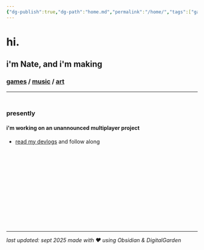 ```yaml
---
{"dg-publish":true,"dg-path":"home.md","permalink":"/home/","tags":["gardenEntry"],"dgHomeLink":true,"dgShowBacklinks":true,"dgShowFileTree":true,"dgEnableSearch":true,"dgShowToc":true,"dgLinkPreview":true,"dgShowTags":true,"noteIcon":""}
---
```


# hi. 
## i'm Nate, and i'm making 
### <a href="https://www.nullnxte.com/projects/games" target="_self">games</a>  /  <a href="https://www.nullnxte.com/projects/music" target="_self">music</a>  /  <a href="https://www.nullnxte.com/projects/art" target="_self">art</a>
--- 
<div style="height: 10px;"></div>

### presently
#### i'm working on an unannounced multiplayer project 
- [read my devlogs](https://www.nullnxte.com/devlogs/prologue) and follow along 


<div style="height: 200px;"></div>

--- 

_last updated: sept 2025_ 
_made with ❤ using Obsidian & DigitalGarden_
